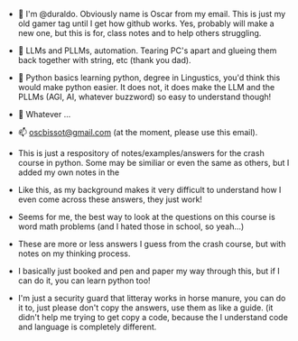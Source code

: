 - 👋 I'm @duraldo. Obviously name is Oscar from my email. This is just my old gamer tag until I get how github works.
      Yes, probably will make a new one, but this is for, class notes and to help others struggling.
- 👀 LLMs and PLLMs, automation. Tearing PC's apart and glueing them back together with string, etc (thank you dad).
- 🌱 Python basics learning python, degree in Lingustics, you'd think this would make python easier. It does not, it does make the LLM and the PLLMs (AGI, AI, whatever buzzword) so easy to understand though!
- 💞️ Whatever ...
- 📫 oscbissot@gmail.com (at the moment, please use this email).

- This is just a respository of notes/examples/answers for the crash course in python. Some may be similiar or even the same as others, but I added my own notes in the
- Like this, as my background makes it very difficult to understand how I even come across these answers, they just work!
- Seems for me, the best way to look at the questions on this course is word math problems (and I hated those in school, so yeah...)

- These are more or less answers I guess from the crash course, but with notes on my thinking process.
- I basically just booked and pen and paper my way through this, but if I can do it, you can learn python too!
- I'm just a security guard that litteray works in horse manure, you can do it to, just please don't copy the answers, use them as like a guide. (it didn't help me trying to get copy a code, because the
  I understand code and language is completely different. 

<!---
duraldo/duraldo is a ✨ special ✨ repository because its `README.md` (this file) appears on your GitHub profile.
You can click the Preview link to take a look at your changes.
--->

